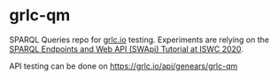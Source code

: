 # grlc-qm
SPARQL Queries repo for [grlc.io](https://grlc.io/) testing.
Experiments are relying on the [SPARQL Endpoints and Web API (SWApi) Tutorial at ISWC 2020](https://d2klab.github.io/swapi2020/tutors.html).

API testing can be done on https://grlc.io/api/genears/grlc-qm
